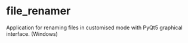 # file_renamer
Application for renaming files in customised mode with PyQt5 graphical interface. (Windows)
